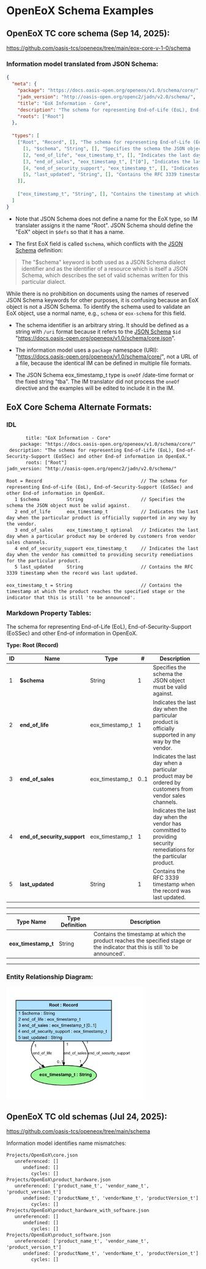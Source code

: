 # OpenEoX Schema Examples

## OpenEoX TC core schema (Sep 14, 2025):
https://github.com/oasis-tcs/openeox/tree/main/eox-core-v-1-0/schema

### Information model translated from JSON Schema:
```json
{
  "meta": {
    "package": "https://docs.oasis-open.org/openeox/v1.0/schema/core/",
    "jadn_version": "http://oasis-open.org/openc2/jadn/v2.0/schema/",
    "title": "EoX Information - Core",
    "description": "The schema for representing End-of-Life (EoL), End-of-Security-Support (EoSSec) and other End-of information in OpenEoX.",
    "roots": ["Root"]
  },

  "types": [
    ["Root", "Record", [], "The schema for representing End-of-Life (EoL), End-of-Security-Support (EoSSec) and other End-of information in OpenEoX.", [
      [1, "$schema", "String", [], "Specifies the schema the JSON object must be valid against."],
      [2, "end_of_life", "eox_timestamp_t", [], "Indicates the last day when the particular product is officially supported in any way by the vendor."],
      [3, "end_of_sales", "eox_timestamp_t", ["[0"], "Indicates the last day when a particular product may be ordered by customers from vendor sales channels."],
      [4, "end_of_security_support", "eox_timestamp_t", [], "Indicates the last day when the vendor has committed to providing security remediations for the particular product."],
      [5, "last_updated", "String", [], "Contains the RFC 3339 timestamp when the record was last updated."]
    ]],

    ["eox_timestamp_t", "String", [], "Contains the timestamp at which the product reaches the specified stage or the indicator that this is still 'to be announced'."]
  ]
}
```
* Note that JSON Schema does not define a name for the EoX type, so IM translater assigns it the name "Root".
JSON Schema should define the "EoX" object in `$defs` so that it has a name.

* The first EoX field is called `$schema`, which conflicts with the
[JSON Schema](https://json-schema.org/draft/2020-12/draft-bhutton-json-schema-01#name-the-schema-keyword)
definition:
> The "$schema" keyword is both used as a JSON Schema dialect identifier and as the identifier of a resource
> which is itself a JSON Schema, which describes the set of valid schemas written for this particular dialect.

While there is no prohibition on documents using the names of reserved JSON Schema keywords for other purposes,
it is confusing because an EoX object is not a JSON Schema. To identify the schema used to validate an EoX object,
use a normal name, e.g., `schema` or `eox-schema` for this field.

* The schema identifier is an arbitrary string. It should be defined as a string with `/uri` format
because it refers to the [JSON Schema](https://json-schema.org/draft/2020-12/draft-bhutton-json-schema-01#name-the-id-keyword)
`$id` "https://docs.oasis-open.org/openeox/v1.0/schema/core.json".

* The information model uses a `package` namespace (URI): "https://docs.oasis-open.org/openeox/v1.0/schema/core/",
not a URL of a file, because the identical IM can be defined in multiple file formats.

* The JSON Schema eox_timestamp_t type is `oneOf` /date-time format or the fixed string "tba".  The IM translator did
not process the `oneOf` directive and the examples will be edited to include it in the IM. 

## EoX Core Schema Alternate Formats:

### IDL
```
       title: "EoX Information - Core"
     package: "https://docs.oasis-open.org/openeox/v1.0/schema/core/"
 description: "The schema for representing End-of-Life (EoL), End-of-Security-Support (EoSSec) and other End-of information in OpenEoX."
       roots: ["Root"]
jadn_version: "http://oasis-open.org/openc2/jadn/v2.0/schema/"

Root = Record                                    // The schema for representing End-of-Life (EoL), End-of-Security-Support (EoSSec) and other End-of information in OpenEoX.
   1 $schema          String                     // Specifies the schema the JSON object must be valid against.
   2 end_of_life      eox_timestamp_t            // Indicates the last day when the particular product is officially supported in any way by the vendor.
   3 end_of_sales     eox_timestamp_t optional   // Indicates the last day when a particular product may be ordered by customers from vendor sales channels.
   4 end_of_security_support eox_timestamp_t     // Indicates the last day when the vendor has committed to providing security remediations for the particular product.
   5 last_updated     String                     // Contains the RFC 3339 timestamp when the record was last updated.

eox_timestamp_t = String                         // Contains the timestamp at which the product reaches the specified stage or the indicator that this is still 'to be announced'.
```

### Markdown Property Tables:

The schema for representing End-of-Life (EoL), End-of-Security-Support (EoSSec) and other End-of information in OpenEoX.

**Type: Root (Record)**

| ID | Name                        | Type            | \#   | Description                                                                                                         |
|----|-----------------------------|-----------------|------|---------------------------------------------------------------------------------------------------------------------|
| 1  | **$schema**                 | String          | 1    | Specifies the schema the JSON object must be valid against.                                                         |
| 2  | **end_of_life**             | eox_timestamp_t | 1    | Indicates the last day when the particular product is officially supported in any way by the vendor.                |
| 3  | **end_of_sales**            | eox_timestamp_t | 0..1 | Indicates the last day when a particular product may be ordered by customers from vendor sales channels.            |
| 4  | **end_of_security_support** | eox_timestamp_t | 1    | Indicates the last day when the vendor has committed to providing security remediations for the particular product. |
| 5  | **last_updated**            | String          | 1    | Contains the RFC 3339 timestamp when the record was last updated.                                                   |

**********

| Type Name           | Type Definition | Description                                                                                                                    |
|---------------------|-----------------|--------------------------------------------------------------------------------------------------------------------------------|
| **eox_timestamp_t** | String          | Contains the timestamp at which the product reaches the specified stage or the indicator that this is still 'to be announced'. |

**********

### Entity Relationship Diagram:

<img src="information-model/eox-core-ia.jpg" width="360">

## OpenEoX TC old schemas (Jul 24, 2025):
https://github.com/oasis-tcs/openeox/tree/main/schema

Information model identifies name mismatches:
```
Projects/OpenEoX\core.json
   unreferenced: []
      undefined: []
         cycles: []
Projects/OpenEoX\product_hardware.json
   unreferenced: ['product_name_t', 'vendor_name_t', 'product_version_t']
      undefined: ['productName_t', 'vendorName_t', 'productVersion_t']
         cycles: []
Projects/OpenEoX\product_hardware_with_software.json
   unreferenced: []
      undefined: []
         cycles: []
Projects/OpenEoX\product_software.json
   unreferenced: ['product_name_t', 'vendor_name_t', 'product_version_t']
      undefined: ['productName_t', 'vendorName_t', 'productVersion_t']
         cycles: []
```
